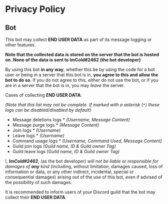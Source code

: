 # Privacy Policy

## Bot

This bot may collect **END USER DATA** as part of its message logging or other features.

**Note that the collected data is stored on the server that the bot is hosted on. None of the data is sent to ImCold#2462 (the bot developer)**

By using this bot **in any way**, whether this be by using the code for a bot user or being in a server that this bot is in, **you agree to this and allow the bot to do so**. If you do not agree to this, either do not use the bot, or if you are in a server that the bot is in, you may _leave_ the server.

Cases of collecting **END USER DATA**:

_(Note that this list may not be complete. If marked with a asterisk_ (`*`) _these logs can be disabled/disabled by default)_

- Message deletions logs * _(Username, Message Content)_
- Message purge logs * _(Message Content)_
- Join logs * _(Username)_
- Leave logs * _(Username)_
- Command usage logs * _(Username, Command Used, Message Content)_
- Guild join logs _(Guild name, ID & Guild owner Tag)_
- Guild leave logs _(Guild name, ID & Guild owner Tag)_

I, ***ImCold#2462***, (as the bot developer) _will not be liable or responsible for damages of_ ***any*** _kind_ (including, without limitation, damages caused, loss of information or data, or any other indirect, incidental, special or consequential damages) arising out of the use of this bot, even if advised of the possibility of such damages.

It is recommended to inform users of your Discord guild that the bot may collect their **END USER DATA**.
